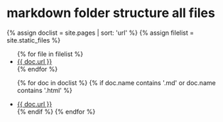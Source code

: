 # markdown folder structure all files


{% assign doclist = site.pages | sort: 'url'  %}
{% assign filelist = site.static_files  %}
<ul>
    {% for file in filelist %}
        <li><a href="{{ site.baseurl }}{{ file.url }}">{{ doc.url }}</a></li>
    {% endfor %}

   {% for doc in doclist %}
        {% if doc.name contains '.md' or doc.name contains '.html' %}
               <li><a href="{{ site.baseurl }}{{ doc.url }}">{{ doc.url }}</a></li>
        {% endif %}
    {% endfor %}
</ul>